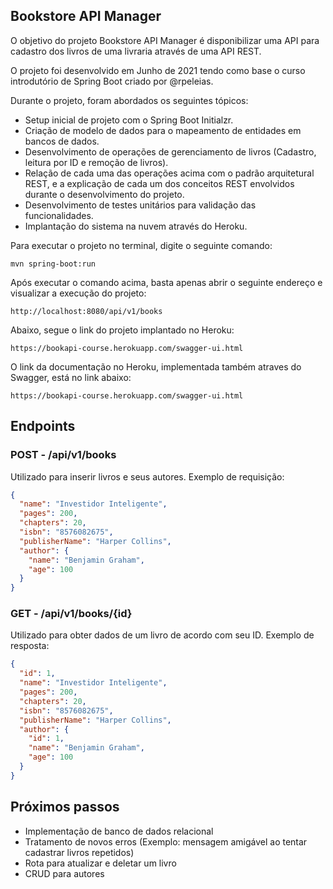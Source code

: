 ## Bookstore API Manager

O objetivo do projeto Bookstore API Manager é disponibilizar uma API para cadastro dos livros de uma livraria através de uma API REST.

O projeto foi desenvolvido em Junho de 2021 tendo como base o curso introdutório de Spring Boot criado por @rpeleias.

Durante o projeto, foram abordados os seguintes tópicos:

* Setup inicial de projeto com o Spring Boot Initialzr.
* Criação de modelo de dados para o mapeamento de entidades em bancos de dados.
* Desenvolvimento de operações de gerenciamento de livros (Cadastro, leitura por ID e remoção de livros).
* Relação de cada uma das operações acima com o padrão arquitetural REST, e a explicação de cada um dos conceitos REST envolvidos durante o desenvolvimento do projeto.
* Desenvolvimento de testes unitários para validação das funcionalidades.
* Implantação do sistema na nuvem através do Heroku.

Para executar o projeto no terminal, digite o seguinte comando:

```shell script
mvn spring-boot:run 
```

Após executar o comando acima, basta apenas abrir o seguinte endereço e visualizar a execução do projeto:

```
http://localhost:8080/api/v1/books
```

Abaixo, segue o link do projeto implantado no Heroku:

```
https://bookapi-course.herokuapp.com/swagger-ui.html
```

O link da documentação no Heroku, implementada também atraves do Swagger, está no link abaixo:

```
https://bookapi-course.herokuapp.com/swagger-ui.html
```

## Endpoints

### POST - /api/v1/books
Utilizado para inserir livros e seus autores. Exemplo de requisição:
```json
{
  "name": "Investidor Inteligente",
  "pages": 200,
  "chapters": 20,
  "isbn": "8576082675",
  "publisherName": "Harper Collins",
  "author": {
    "name": "Benjamin Graham",
    "age": 100
  }
}
```

### GET - /api/v1/books/{id}
Utilizado para obter dados de um livro de acordo com seu ID. Exemplo de resposta:
```json
{
  "id": 1,
  "name": "Investidor Inteligente",
  "pages": 200,
  "chapters": 20,
  "isbn": "8576082675",
  "publisherName": "Harper Collins",
  "author": {
    "id": 1,
    "name": "Benjamin Graham",
    "age": 100
  }
}
```

## Próximos passos
* Implementação de banco de dados relacional
* Tratamento de novos erros (Exemplo: mensagem amigável ao tentar cadastrar livros repetidos)
* Rota para atualizar e deletar um livro
* CRUD para autores
